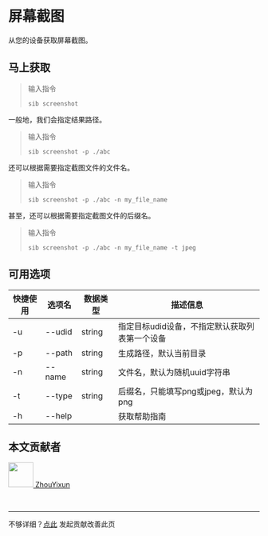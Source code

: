 # 屏幕截图

从您的设备获取屏幕截图。

## 马上获取
> 输入指令
> ```
> sib screenshot
> ```
一般地，我们会指定结果路径。
> 输入指令
> ```
> sib screenshot -p ./abc
> ``` 
还可以根据需要指定截图文件的文件名。
> 输入指令
> ```
> sib screenshot -p ./abc -n my_file_name
> ``` 
甚至，还可以根据需要指定截图文件的后缀名。
> 输入指令
> ```
> sib screenshot -p ./abc -n my_file_name -t jpeg
> ``` 

## 可用选项

|  快捷使用 | 选项名  | 数据类型 | 描述信息 |
|  ----  | ----  | ---- | ---- |
| -u  | --udid | string | 指定目标udid设备，不指定默认获取列表第一个设备 |
| -p  | --path | string | 生成路径，默认当前目录 |
| -n  | --name | string | 文件名，默认为随机uuid字符串 |
| -t  | --type | string | 后缀名，只能填写png或jpeg，默认为png |
| -h  | --help | |  获取帮助指南  |

## 本文贡献者
<div class="cont">
<a href="https://gitee.com/ZhouYixun" target="_blank">
<img src="https://portrait.gitee.com/uploads/avatars/user/2698/8096045_ZhouYixun_1645499109.png!avatar100" width="50"/>
<span>ZhouYixun</span>
</a>
</div>


&nbsp;
&nbsp;
***
不够详细？[点此](https://gitee.com/sonic-cloud/sonic-cloud/edit/master/src/markdown/sib/sib-screen.md) 发起贡献改善此页
